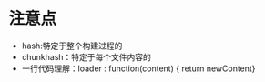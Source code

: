 # 注意点
- hash:特定于整个构建过程的
- chunkhash：特定于每个文件内容的
- 一行代码理解：loader : function(content) { return newContent}

